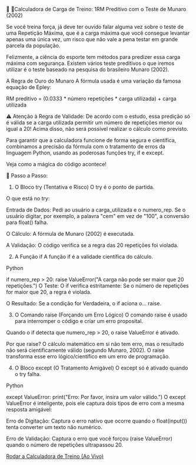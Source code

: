 💪 📒Calculadora de Carga de Treino: 1RM Preditivo com o Teste de Munaro (2002)

Se você treina força, já deve ter ouvido falar alguma vez sobre o teste de uma Repetição Máxima, que é a carga máxima que você consegue levantar apenas uma única vez, um risco que não vale a pena testar em grande parcela da população.

Felizmente, a ciência do esporte tem métodos para predizer essa carga máxima com segurança. Existem vários teste preditivos o que iremos utilizar é o teste baseado na pesquisa do brasileiro Munaro (2002).

A Regra de Ouro do Munaro
A fórmula usada é uma variação da famosa equação de Epley:

RM preditivo = (0.0333 * número repetições * carga utilizada) + carga utilizada

⚠️ Atenção à Regra de Validade: De acordo com o estudo, essa predição só é válida se a carga utilizada permitir um número de repetições menor ou igual a 20! Acima disso, não será possível realizar o cálculo como previsto.

Para garantir que a calculadora funcione de forma segura e científica, combinamos a precisão da fórmula com o tratamento de erros da linguagem Python, usando as poderosas funções try, if e except.

Veja como a mágica do código acontece!

🚀 Passo a Passo: 

1. O Bloco try (Tentativa e Risco)
O try é o ponto de partida. 

O que está no try:

Entrada de Dados: Pedi ao usuário a carga_utilizada e o numero_rep. Se o usuário digitar, por exemplo, a palavra "cem" em vez de "100", a conversão para float() falha.

O Cálculo: A fórmula de Munaro (2002) é executada.

A Validação: O código verifica se a regra das 20 repetições foi violada.

2. A Função if
A função if é a validade científica do cálculo.

Python

if numero_rep > 20:
    raise ValueError("A carga não pode ser maior que 20 repetições.")
O Teste: O if verifica estritamente: Se o número de repetições for maior que 20, a regra é violada.

O Resultado: Se a condição for Verdadeira, o if aciona o... raise.

3. O Comando raise (Forçando um Erro Lógico)
O comando raise é usado para interromper o código e criar um erro proposital.

Quando o if detecta que numero_rep > 20, o raise ValueError é ativado.

Por que raise? O cálculo matemático em si não tem erro, mas o resultado não será cientificamente válido (segundo Munaro, 2002). O raise transforma esse erro lógico/científico em um erro de programação.

4. O Bloco except (O Tratamento Amigável)
O except só é ativado quando o try falha.

Python

except ValueError:
    print("Erro: Por favor, insira um valor válido.")
O except ValueError é inteligente, pois ele captura dois tipos de erro com a mesma resposta amigável:

Erro de Digitação: Captura o erro nativo que ocorre quando o float(input()) tenta converter um texto não numérico.

Erro de Validação: Captura o erro que você forçou (raise ValueError) quando o número de repetições ultrapassou 20.

[Rodar a Calculadora de Treino (Ao Vivo)](https://mybinder.org/v2/gh/tamirisguerreiro/site/main?lab=true&filepath=calculadoradetreino.ipynb)

